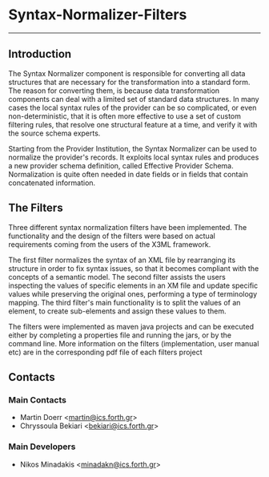 # Syntax-Normalizer-Filters

---
## Introduction

The Syntax Normalizer component is responsible for converting all data structures that are necessary for the transformation into a standard form. The reason for converting them, is because data transformation components can deal with a limited set of standard data structures. In many cases the local syntax rules of the provider can be so complicated, or even non-deterministic, that it is often more effective to use a set of custom filtering rules, that resolve one structural feature at a time, and verify it with the source schema experts. 

Starting from the Provider Institution, the Syntax Normalizer can be used to normalize the provider's records. It exploits local syntax rules and produces a new provider schema definition, called Effective Provider Schema. Normalization is quite often needed in date fields or in fields that contain concatenated information. 

## The Filters

Three different syntax normalization filters have been implemented. The functionality and the design of the filters were based on actual requirements coming from the users of the X3ML framework.

The first filter normalizes the syntax of an XML file by rearranging its structure in order to fix syntax issues, so that it becomes compliant with the concepts of a semantic model. The second filter assists the users inspecting the values of specific elements in an XM file and update specific values while preserving the original ones, performing a type of terminology mapping. The third filter's main functionality is to split the values of an element, to create sub-elements and assign these values to them.

The filters were implemented as maven java projects and can be executed either by completing a properties file and running the jars, or by the command line. More information on the filters (implementation, user manual etc) are in the corresponding pdf file of each filters project

## Contacts
### Main Contacts
*  Martin Doerr &lt;martin@ics.forth.gr&gt;
*  Chryssoula Bekiari &lt;bekiari@ics.forth.gr&gt;

### Main Developers
*  Nikos Minadakis &lt;minadakn@ics.forth.gr&gt;
